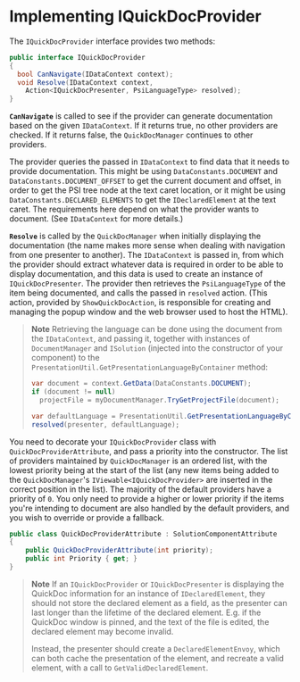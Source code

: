 # Implementing IQuickDocProvider

The `IQuickDocProvider` interface provides two methods:

```cs
public interface IQuickDocProvider
{
  bool CanNavigate(IDataContext context);
  void Resolve(IDataContext context, 
    Action<IQuickDocPresenter, PsiLanguageType> resolved);
}
```

**`CanNavigate`** is called to see if the provider can generate documentation based on the given `IDataContext`. If it returns true, no other providers are checked. If it returns false, the `QuickDocManager` continues to other providers. 
    
The provider queries the passed in `IDataContext` to find data that it needs to provide documentation. This might be using `DataConstants.DOCUMENT` and `DataConstants.DOCUMENT_OFFSET` to get the current document and offset, in order to get the PSI tree node at the text caret location, or it might be using `DataConstants.DECLARED_ELEMENTS` to get the `IDeclaredElement` at the text caret. The requirements here depend on what the provider wants to document. (See `IDataContext` for more details.)

**`Resolve`** is called by the `QuickDocManager` when initially displaying the documentation (the name makes more sense when dealing with navigation from one presenter to another). The `IDataContext` is passed in, from which the provider should extract whatever data is required in order to be able to display documentation, and this data is used to create an instance of `IQuickDocPresenter`. The provider then retrieves the `PsiLanguageType` of the item being documented, and calls the passed in `resolved` action. (This action, provided by `ShowQuickDocAction`, is responsible for creating and managing the popup window and the web browser used to host the HTML).

>**Note** Retrieving the language can be done using the document from the `IDataContext`, and passing it, together with instances of `DocumentManager` and `ISolution` (injected into the constructor of your component) to the `PresentationUtil.GetPresentationLanguageByContainer` method:
>
> ```cs  
> var document = context.GetData(DataConstants.DOCUMENT);
> if (document != null)
>   projectFile = myDocumentManager.TryGetProjectFile(document);
>
> var defaultLanguage = PresentationUtil.GetPresentationLanguageByContainer(projectFile, mySolution);
> resolved(presenter, defaultLanguage);
> ```
  
You need to decorate your `IQuickDocProvider` class with `QuickDocProviderAttribute`, and pass a priority into the constructor. The list of providers maintained by `QuickDocManager` is an ordered list, with the lowest priority being at the start of the list (any new items being added to the `QuickDocManager`'s `IViewable<IQuickDocProvider>` are inserted in the correct position in the list). The majority of the default providers have a priority of `0`. You only need to provide a higher or lower priority if the items you're intending to document are also handled by the default providers, and you wish to override or provide a fallback.

```cs
public class QuickDocProviderAttribute : SolutionComponentAttribute
{
	public QuickDocProviderAttribute(int priority);
	public int Priority { get; }
}
```

>**Note** If an `IQuickDocProvider` or `IQuickDocPresenter` is displaying the QuickDoc information for an instance of `IDeclaredElement`, they should not store the declared element as a field, as the presenter can last longer than the lifetime of the declared element. E.g. if the QuickDoc window is pinned, and the text of the file is edited, the declared element may become invalid.
>
> Instead, the presenter should create a `DeclaredElementEnvoy`, which can both cache the presentation of the element, and recreate a valid element, with a call to `GetValidDeclaredElement`.

